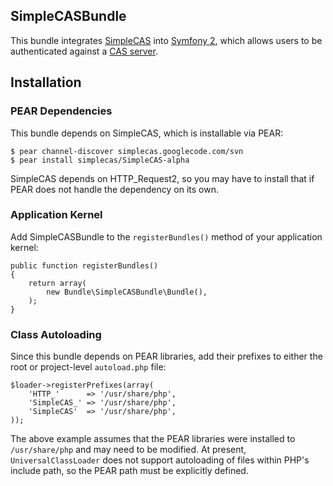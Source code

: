 SimpleCASBundle
---------------

This bundle integrates [SimpleCAS](http://code.google.com/p/simplecas/) into
[Symfony 2](http://github.com/symfony/symfony), which allows users to be
authenticated against a [CAS server](http://www.jasig.org/cas). 

## Installation

### PEAR Dependencies ###

This bundle depends on SimpleCAS, which is installable via PEAR:

    $ pear channel-discover simplecas.googlecode.com/svn
    $ pear install simplecas/SimpleCAS-alpha

SimpleCAS depends on HTTP_Request2, so you may have to install that if PEAR does
not handle the dependency on its own.

### Application Kernel ###

Add SimpleCASBundle to the `registerBundles()` method of your application kernel:

    public function registerBundles()
    {
        return array(
            new Bundle\SimpleCASBundle\Bundle(),
        );
    }

### Class Autoloading ###

Since this bundle depends on PEAR libraries, add their prefixes to either the
root or project-level `autoload.php` file:

    $loader->registerPrefixes(array(
        'HTTP_'      => '/usr/share/php',
        'SimpleCAS_' => '/usr/share/php',
        'SimpleCAS'  => '/usr/share/php',
    ));

The above example assumes that the PEAR libraries were installed to `/usr/share/php`
and may need to be modified.  At present, `UniversalClassLoader` does not support
autoloading of files within PHP's include path, so the PEAR path must be explicitly
defined.
